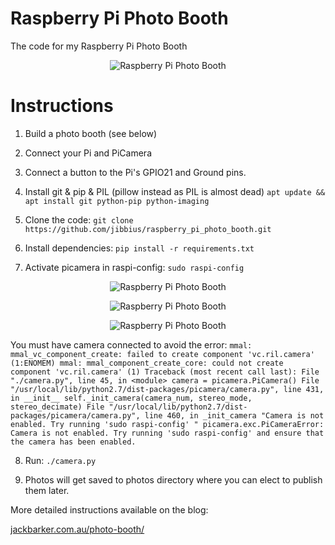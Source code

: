 # Raspberry Pi Photo Booth
The code for my Raspberry Pi Photo Booth

<p align="center"><img alt="Raspberry Pi Photo Booth" src="https://github.com/jibbius/raspberry_pi_photo_booth/blob/master/promo_image.jpg?raw=true" /></p>

# Instructions
1. Build a photo booth (see below)

2. Connect your Pi and PiCamera

3. Connect a button to the Pi's GPIO21 and Ground pins.

4. Install git & pip & PIL (pillow instead as PIL is almost dead)
`apt update && apt install git python-pip python-imaging`

5. Clone the code:
`git clone https://github.com/jibbius/raspberry_pi_photo_booth.git`

6. Install dependencies:
`pip install -r requirements.txt`

7. Activate picamera in raspi-config:
`sudo raspi-config`
<p align="center"><img alt="Raspberry Pi Photo Booth" src="https://github.com/ieguiguren/raspberry_pi_photo_booth/blob/master/raspiconfig1.png?raw=true" /></p>
<p align="center"><img alt="Raspberry Pi Photo Booth" src="https://github.com/ieguiguren/raspberry_pi_photo_booth/blob/master/raspiconfig2.png?raw=true" /></p>
<p align="center"><img alt="Raspberry Pi Photo Booth" src="https://github.com/ieguiguren/raspberry_pi_photo_booth/blob/master/raspiconfig3.png?raw=true" /></p>

You must have camera connected to avoid the error:
`mmal: mmal_vc_component_create: failed to create component 'vc.ril.camera' (1:ENOMEM)
mmal: mmal_component_create_core: could not create component 'vc.ril.camera' (1)
Traceback (most recent call last):
  File "./camera.py", line 45, in <module>
    camera = picamera.PiCamera()
  File "/usr/local/lib/python2.7/dist-packages/picamera/camera.py", line 431, in __init__
    self._init_camera(camera_num, stereo_mode, stereo_decimate)
  File "/usr/local/lib/python2.7/dist-packages/picamera/camera.py", line 460, in _init_camera
    "Camera is not enabled. Try running 'sudo raspi-config' "
picamera.exc.PiCameraError: Camera is not enabled. Try running 'sudo raspi-config' and ensure that the camera has been enabled.`

8. Run:
`./camera.py`

9. Photos will get saved to photos directory where you can elect to publish them later.

More detailed instructions available on the blog:

[jackbarker.com.au/photo-booth/](http://jackbarker.com.au/photo-booth/)
